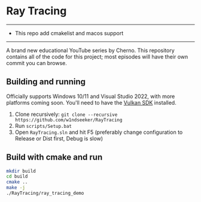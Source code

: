 # Ray Tracing

---
* This repo add cmakelist and macos support
---

A brand new educational YouTube series by Cherno. This repository contains all of the code for this project; most episodes will have their own commit you can browse.

## Building and running
Officially supports Windows 10/11 and Visual Studio 2022, with more platforms coming soon. You'll need to have the [Vulkan SDK](https://vulkan.lunarg.com/) installed.

1. Clone recursively: `git clone --recursive https://github.com/w1ndseeker/RayTracing`
2. Run `scripts/Setup.bat`
3. Open `RayTracing.sln` and hit F5 (preferably change configuration to Release or Dist first, Debug is slow)

## Build with cmake and run
```bash
mkdir build
cd build
cmake ..
make -j
./RayTracing/ray_tracing_demo
```
